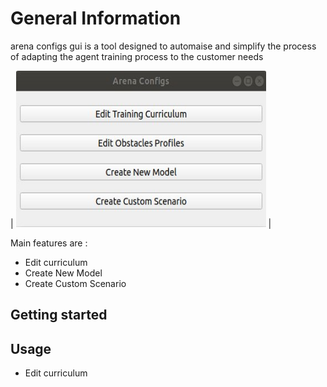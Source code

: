 # General Information
arena configs gui is a tool designed to automaise and simplify the process of adapting the agent training process to the customer needs 



| <img width="400" height="250" src="/img/main_gui.jpg"> |

Main features are : 
- Edit curriculum 
- Create New Model
- Create Custom Scenario


## Getting started




## Usage

- Edit curriculum 

